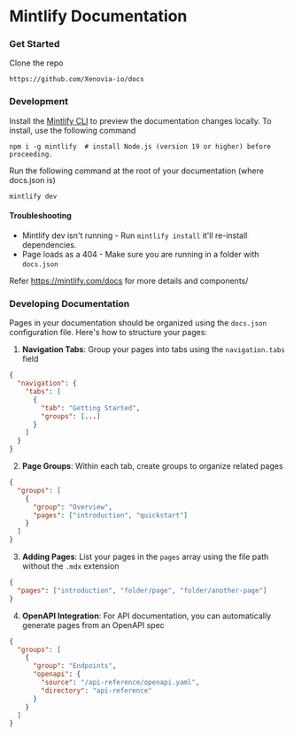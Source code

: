 # Mintlify Documentation


### Get Started

Clone the repo

```
https://github.com/Xenovia-io/docs
```

### Development

Install the [Mintlify CLI](https://www.npmjs.com/package/mintlify) to preview the documentation changes locally. To install, use the following command

```
npm i -g mintlify  # install Node.js (version 19 or higher) before proceeding.
```

Run the following command at the root of your documentation (where docs.json is)

```
mintlify dev
```


#### Troubleshooting

- Mintlify dev isn't running - Run `mintlify install` it'll re-install dependencies.
- Page loads as a 404 - Make sure you are running in a folder with `docs.json`


Refer https://mintlify.com/docs for more details and components/

### Developing Documentation

Pages in your documentation should be organized using the `docs.json` configuration file. Here's how to structure your pages:

1. **Navigation Tabs**: Group your pages into tabs using the `navigation.tabs` field
```json
{
  "navigation": {
    "tabs": [
      {
        "tab": "Getting Started",
        "groups": [...]
      }
    ]
  }
}
```

2. **Page Groups**: Within each tab, create groups to organize related pages
```json
{
  "groups": [
    {
      "group": "Overview",
      "pages": ["introduction", "quickstart"]
    }
  ]
}
```

3. **Adding Pages**: List your pages in the `pages` array using the file path without the `.mdx` extension
```json
{
  "pages": ["introduction", "folder/page", "folder/another-page"]
}
```

4. **OpenAPI Integration**: For API documentation, you can automatically generate pages from an OpenAPI spec
```json
{
  "groups": [
    {
      "group": "Endpoints",
      "openapi": {
        "source": "/api-reference/openapi.yaml",
        "directory": "api-reference"
      }
    }
  ]
}
```



